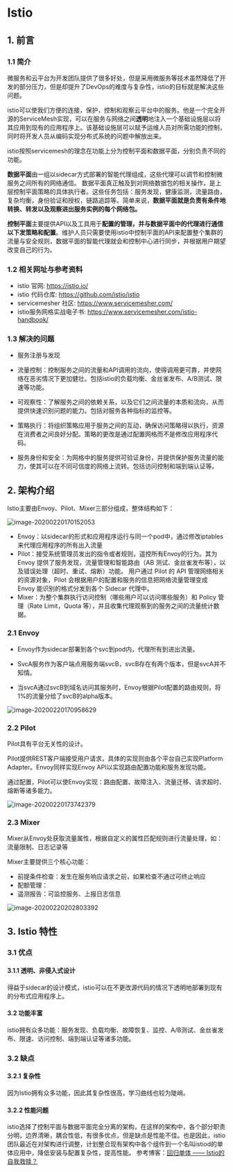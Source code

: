 # Istio





## 1. 前言



### 1.1 简介

微服务和云平台为开发团队提供了很多好处，但是采用微服务等技术虽然降低了开发的部分压力，但是却提升了DevOps的难度与复杂性，istio的目标就是解决这些问题。

istio可以使我们方便的连接，保护，控制和观察云平台中的服务。他是一个完全开源的ServiceMesh实现，可以在服务与网络之间**透明**地注入一个基础设施层以将其应用到现有的应用程序上。该基础设施层可以赋予运维人员对所需功能的控制，同时将开发人员从编码实现分布式系统的问题中解放出来。

istio按照servicemesh的理念在功能上分为控制平面和数据平面，分别负责不同的功能。

**数据平面**由一组以sidecar方式部署的智能代理组成，这些代理可以调节和控制微服务之间所有的网络通信。 数据平面真正触及到对网络数据包的相关操作，是上层控制平面策略的具体执行者。这些任务包括：服务发现，健康监测，流量路由，复杂均衡，身份验证和授权，链路追踪等。简单来说，**数据平面就是负责有条件地转换、转发以及观察进出服务实例的每个网络包。**

**控制平面**主要提供API以及工具用于**配置的管理，并与数据平面中的代理进行通信以下发策略和配置**。维护人员只需要使用istio中控制平面的API来配置整个集群的流量与安全规则，数据平面的智能代理就会和控制中心进行同步，并根据用户期望改变自己的行为。



### 1.2 相关网址与参考资料

* istio 官网: https://istio.io/
* istio 代码仓库: https://github.com/istio/istio
* servicemesher 社区: https://www.servicemesher.com/
* istio服务网格实战电子书: https://www.servicemesher.com/istio-handbook/



### 1.3 解决的问题

* 服务注册与发现

* 流量控制：控制服务之间的流量和API调用的流向，使得调用更可靠，并使网络在恶劣情况下更加健壮。包括istio的负载均衡、金丝雀发布、A/B测试、限速等功能。

* 可观察性：了解服务之间的依赖关系，以及它们之间流量的本质和流向，从而提供快速识别问题的能力。包括对服务各种指标的监控等。

* 策略执行：将组织策略应用于服务之间的互动，确保访问策略得以执行，资源在消费者之间良好分配。策略的更改是通过配置网格而不是修改应用程序代码。

* 服务身份和安全：为网格中的服务提供可验证身份，并提供保护服务流量的能力，使其可以在不同可信度的网络上流转。包括访问控制和端到端认证等。



## 2. 架构介绍

Istio主要由Envoy、Pilot、Mixer三部分组成，整体结构如下：

![image-20200220170152053](https://github.com/Humbertzhang/microservice-projects-intro/blob/master/pictures/istio/architecture.png?raw=true)



* Envoy：以sidecar的形式和应用程序运行与同一个pod中，通过修改iptables来代理应用程序的所有出入流量
* Pilot：接受系统管理员发出的指令或者规则，遥控所有Envoy的行为。其为 Envoy 提供了服务发现，流量管理和智能路由（AB 测试、金丝雀发布等），以及错误处理（超时、重试、熔断）功能。 用户通过 Pilot 的 API 管理网络相关的资源对象，Pilot 会根据用户的配置和服务的信息把网络流量管理变成 Envoy 能识别的格式分发到各个 Sidecar 代理中。
* Mixer：为整个集群执行访问控制（哪些用户可以访问哪些服务）和 Policy 管理（Rate Limit，Quota 等），并且收集代理观察到的服务之间的流量统计数据。



### 2.1 Envoy

* Envoy作为sidecar部署到各个svc到pod内，代理所有到进出流量。

* SvcA服务作为客户端点用服务端svcB，svcB存在有两个版本，但是svcA并不知情。

* 当svcA通过svcB到域名访问其服务时，Envoy根据Pilot配置的路由规则，将1%的流量分给了svcB的alpha版本。

![image-20200220170958629](https://github.com/Humbertzhang/microservice-projects-intro/blob/master/pictures/istio/envoy.png?raw=true)







### 2.2 Pilot

Pilot具有平台无关性的设计。

Pilot提供REST客户端接受用户请求，具体的实现则由各个平台自己实现Platform Adapter。Envoy同样实现Envoy API以实现路由配置功能和服务发现功能。

通过配置，Pilot可以使Envoy实现：路由配置、故障注入、流量迁移、请求超时、熔断等诸多能力。

![image-20200220173742379](https://github.com/Humbertzhang/microservice-projects-intro/blob/master/pictures/istio/pilot.png?raw=true)





### 2.3 Mixer

Mixer从Envoy处获取流量属性，根据自定义的属性匹配规则进行流量处理，如：流量限制、日志记录等

Mixer主要提供三个核心功能：

- 前提条件检查：发生在服务响应请求之前，如果检查不通过可终止响应
- 配额管理：
- 遥测报告：可监控服务、上报日志信息

![image-20200220202803392](https://github.com/Humbertzhang/microservice-projects-intro/blob/master/pictures/istio/mixer.png?raw=true)





## 3. Istio 特性



### 3.1 优点

#### 3.1.1 透明、非侵入式设计

得益于sidecar的设计模式，istio可以在不更改源代码的情况下透明地部署到现有的分布式应用程序上。



#### 3.2 功能丰富

istio拥有众多功能：服务发现、负载均衡、故障恢复、监控、A/B测试、金丝雀发布、限速、访问控制、端到端认证等诸多功能。



### 3.2 缺点

#### 3.2.1 复杂性

因为Istio拥有众多功能，因此其复杂性很高，学习曲线也较为陡峭。

#### 3.2.2 性能问题

istio选择了控制平面与数据平面完全分离的架构，在这样的架构中，各个部分职责分明，边界清晰，耦合性低，有很多优点，但是缺点是性能不佳。也是因此，istio团队最近在对架构进行调整，计划整合现有架构中各个组件到一个名叫istiod的单体应用中，降低安装与配置复杂性，提高性能。
参考博客：[回归单体 —— Istio的自我救赎？](https://www.servicemesher.com/blog/istio-self-salvation/)


